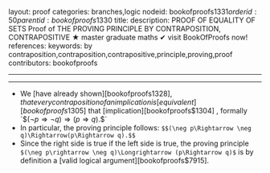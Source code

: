 layout: proof
categories: branches,logic
nodeid: bookofproofs$1331
orderid: 50
parentid: bookofproofs$1330
title: 
description: PROOF OF EQUALITY OF SETS Proof of THE PROVING PRINCIPLE BY CONTRAPOSITION, CONTRAPOSITIVE &#9733; master graduate maths &#10004; visit BookOfProofs now!
references: 
keywords: by contraposition,contraposition,contrapositive,principle,proving,proof
contributors: bookofproofs

---


---

* We [have already shown][bookofproofs$1328], that every contraposition of an implication is [equivalent][bookofproofs$1305] that [implication][bookofproofs$1304] , formally `$$(\neg p\Rightarrow \neg q)\Longrightarrow (p\Rightarrow q).$$`
* In particular, the proving principle follows: `$$(\neg p\Rightarrow \neg q)\Rightarrow(p\Rightarrow q).$$` 
* Since the right side is true if the left side is true, the proving principle `$(\neg p\rightarrow \neg q)\Longrightarrow (p\Rightarrow q)$` is by definition a [valid logical argument][bookofproofs$7915].